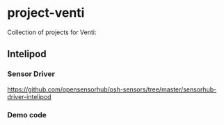 # project-venti
Collection of projects for Venti:

## Intelipod

### Sensor Driver
https://github.com/opensensorhub/osh-sensors/tree/master/sensorhub-driver-intelipod

### Demo code

